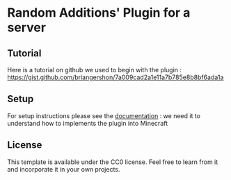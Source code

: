 # Random Additions' Plugin for a server

## Tutorial

Here is a tutorial on github we used to begin with the plugin : https://gist.github.com/briangershon/7a009cad2a1e11a7b785e8b8bf6ada1a

## Setup

For setup instructions please see the [documentation](https://docs.papermc.io/paper/dev/plugin-yml) : we need it to understand how to implements the plugin into Minecraft

## License

This template is available under the CC0 license. Feel free to learn from it and incorporate it in your own projects.
